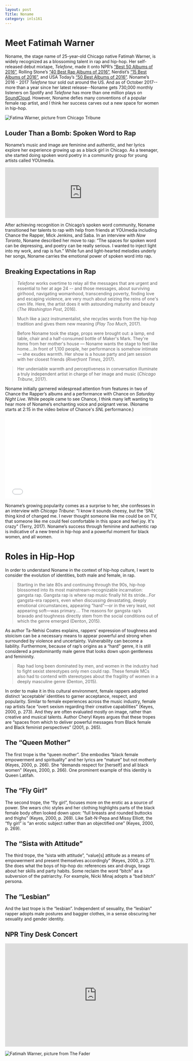 ```yaml
---
layout: post
Title: Noname
category: inls161
---
```


# Meet Fatimah Warner

Noname, the stage name of 25-year-old Chicago native Fatimah Warner, is widely recognized as a blossoming talent in rap and hip-hop. 
Her self-released debut mixtape, _Telefone_, made it onto NPR’s [“Best 50 Albums of 2016”](http://apps.npr.org/best-music-2016/list/top-albums/), 
Rolling Stone’s [“40 Best Rap Albums of 2016”](http://www.rollingstone.com/music/lists/40-best-rap-albums-of-2016-w455769/kanye-west-the-life-of-pablo-w456100), 
Nerdist’s [“15 Best Albums of 2016”](https://nerdist.com/the-15-best-albums-of-2016/), 
and USA Today’s [“50 Best Albums of 2016”](http://ftw.usatoday.com/2016/12/the-50-best-albums-of-2016). 
Noname’s 2016 - 2017 _Telefone_ tour sold out around the US. 
And as of October 2017--more than a year since her latest release--Noname gets 730,000 monthly listeners on Spotify and _Telefone_ has more than one million plays on [SoundCloud](https://soundcloud.com/noname). 
However, Noname defies many conventions of a popular female rap artist, and I think her success carves out a new space for women in hip-hop. 

![Fatima Warner, picture from _Chicago Tribune_](http://c-7npsfqifvt34x24x78x78x78x2euscjnhx2edpn.g00.chicagotribune.com/g00/3_c-7x78x78x78.dijdbhpusjcvof.dpn_/c-7NPSFQIFVT34x24iuuqx3ax2fx2fx78x78x78.uscjnh.dpnx2fjnh-6998f2bbx2fuvscjofx2fsfefzf-opobnf-joufswjfx78-ufmfgpof-nfusp-dijdbhp-112x2f861x2f861y533x3fj21d.nbsl.jnbhf.uzqf_$/$/$/$/$/$)

## Louder Than a Bomb: Spoken Word to Rap

Noname’s music and image are feminine and authentic, and her lyrics explore her experience growing up as a black girl in Chicago. As a teenager, she started doing spoken word poetry in a community group for young artists called YOUmedia. 

<iframe width="100%" height="166" scrolling="no" frameborder="no" src="https://w.soundcloud.com/player/?url=https%3A//api.soundcloud.com/tracks/74193971&amp;color=%23ff5500&amp;auto_play=false&amp;hide_related=false&amp;show_comments=true&amp;show_user=true&amp;show_reposts=false&amp;show_teaser=true"></iframe>

After achieving recognition in Chicago’s spoken word community, Noname transitioned her talents to rap with help from friends at YOUmedia including Chance the Rapper, Mick Jenkins, and Saba. In an interview with _Now Toronto_, Noname described her move to rap: “The spaces for spoken word can be depressing, and poetry can be really serious. I wanted to inject light into my work, and rap is fun.” While fun and light-hearted melodies underly her songs, Noname carries the emotional power of spoken word into rap. 

## Breaking Expectations in Rap

> _Telefone_ works overtime to relay all the messages that are urgent and essential to her at age 24 
> -- and those messages, about surviving girlhood, navigating womanhood, transcending poverty, 
> finding love and escaping violence, are very much about seizing the reins of one's own life. Here,
> the artist does it with astounding maturity and beauty (_The Washington Post_, 2016).

> Much like a jazz instrumentalist, she recycles words from the hip-hop tradition and gives them 
> new meaning (_Play Too Much_, 2017).

> Before Noname took the stage, props were brought out: a lamp, end table, chair and a 
> half-consumed bottle of Maker's Mark. They're items from her mother's house — Noname 
> wants the stage to feel like home….In front of 1,100 people, her performance is somehow 
> intimate — she exudes warmth. Her show is a house party and jam session with her closest 
> friends (_Riverfront Times_, 2017).

> Her undeniable warmth and perceptiveness in conversation illuminate a truly independent 
> artist in charge of her image and music (_Chicago Tribune_, 2017).

Noname initially garnered widespread attention from features in two of Chance the Rapper’s albums and a performance with Chance on _Saturday Night Live_. While people came to see Chance, I think many left wanting to hear more of Noname’s enchanting voice and poignant verse. 
(Noname starts at 2:15 in the video below of Chance's _SNL_ performance.)

<iframe frameborder="0" width="480" height="270" src="//www.dailymotion.com/embed/video/x55maks" allowfullscreen=""></iframe>

Noname’s growing popularity comes as a surprise to her, she confesses in an interview with _Chicago Tribune_: "I know it sounds cheesy, but the 'SNL' thing kind of changed me. I never thought someone like me could be on TV, that someone like me could feel comfortable in this space and feel joy. It's crazy" (Terry, 2017). Noname’s success through feminine and authentic rap is indicative of a new trend in hip-hop and a powerful moment for black women, and all women. 


# Roles in Hip-Hop

In order to understand Noname in the context of hip-hop culture, I want to consider the evolution of identities, both male and female, in rap. 

> Starting in the late 80s and continuing through the 90s, hip-hop blossomed into its most 
> mainstream-recognizable incarnation: gangsta rap. Gangsta rap is where rap music finally hit 
> its stride...For gangsta-era rappers, even when discussing devastating, deeply emotional 
> circumstances, appearing “hard”—or in the very least, not appearing soft—was primary….
> The reasons for gangsta rap’s bravado and toughness directly stem from the social conditions 
> out of which the genre emerged (Denton, 2015). 

As author Ta-Nehisi Coates explains, rappers’ expression of toughness and stoicism can be a necessary means to appear powerful and strong when surrounded by violence and uncertainty. Vulnerability can become a liability. Furthermore, because of rap’s origins as a “hard” genre, it is still considered a predominantly male genre that looks down upon gentleness and femininity.  

> Rap had long been dominated by men, and women in the industry had to fight sexist
> stereotypes only men could rap. These female MCs also had to contend with stereotypes
> about the fragility of women in a deeply masculine genre (Denton, 2015). 

In order to make it in this cultural environment, female rappers adopted distinct ‘acceptable’ identities to garner acceptance, respect, and popularity. Similar to female experiences across the music industry, female rap artists face “overt sexism regarding their creative capabilities” (Keyes, 2000, p. 273). And they are often evaluated mostly on image, rather than creative and musical talents. Author Cheryl Keyes argues that these tropes are “spaces from which to deliver powerful messages from Black female and Black feminist perspectives” (2001, p. 265).

## The “Queen Mother”

The first trope is the “queen mother”. She embodies “black female empowerment and spirituality” and her lyrics are “mature” but not motherly (Keyes, 2000, p. 266). She “demands respect for [herself] and all black women” (Keyes, 2000, p. 266). One prominent example of this identity is Queen Latifah. 

## The “Fly Girl”

The second trope, the “fly girl”, focuses more on the erotic as a source of power. She wears chic styles and her clothing highlights parts of the black female body often looked down upon: “full breasts and rounded buttocks and thighs” (Keyes, 2000, p. 269). Like Salt-N-Pepa and Missy Elliott, the “fly girl” is “an erotic subject rather than an objectified one” (Keyes, 2000, p. 269).

## The “Sista with Attitude”

The third trope, the “sista with attitude”, “value[s] attitude as a means of empowerment and present themselves accordingly” (Keyes, 2000, p. 271). She does what the boys of hip-hop do: references sex and drugs, brags about her skills and party habits. Some reclaim the word “bitch” as a subversion of the patriarchy. For example, Nicki Minaj adopts a “bad bitch” persona. 

## The “Lesbian”

And the last trope is the “lesbian”. Independent of sexuality, the “lesbian” rapper adopts male postures and baggier clothes, in a sense obscuring her sexuality and gender identity. 



## NPR Tiny Desk Concert

<iframe width="600" height="338" src="https://www.npr.org/templates/event/embeddedVideo.php?storyId=521650653&mediaId=521651637" frameborder="0" scrolling="no"></iframe>



![Fatimah Warner, picture from _The Fader_](http://thefader-res.cloudinary.com/images/w_750,c_limit,f_auto,q_auto:best/54645646_Opener_ejdrgd/noname-telefone-interview.jpg)

